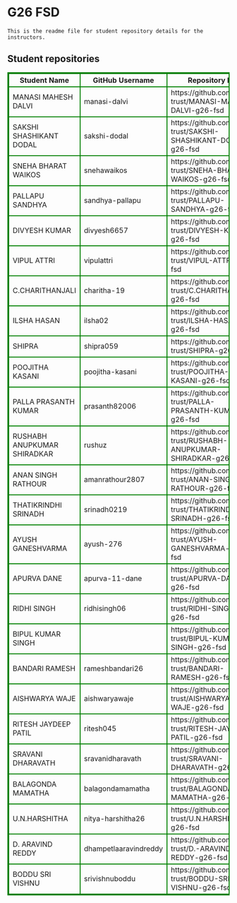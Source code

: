 # G26 FSD
    This is the readme file for student repository details for the instructors.
## Student repositories 
<table style="border : 2px solid green; width:100%;">
<tr >
<th style="border : 2px solid green;">Student Name</th>
<th style="border : 2px solid green;">GitHub Username</th>
<th style="border : 2px solid green;">Repository link</th>
</tr>
<tr style="border : 2px solid green;">
<td style="border : 2px solid green;">MANASI MAHESH DALVI</td> 

<td style="border : 2px solid green;">manasi-dalvi</td> 

<td style="border : 2px solid green;">https://github.com/sure-trust/MANASI-MAHESH-DALVI-g26-fsd</td> 
</tr>

<tr style="border : 2px solid green;">
<td style="border : 2px solid green;">SAKSHI SHASHIKANT DODAL</td> 

<td style="border : 2px solid green;">sakshi-dodal</td> 

<td style="border : 2px solid green;">https://github.com/sure-trust/SAKSHI-SHASHIKANT-DODAL-g26-fsd</td> 
</tr>

<tr style="border : 2px solid green;">
<td style="border : 2px solid green;">SNEHA BHARAT WAIKOS</td> 

<td style="border : 2px solid green;">snehawaikos</td> 

<td style="border : 2px solid green;">https://github.com/sure-trust/SNEHA-BHARAT-WAIKOS-g26-fsd</td> 
</tr>

<tr style="border : 2px solid green;">
<td style="border : 2px solid green;">PALLAPU SANDHYA</td> 

<td style="border : 2px solid green;">sandhya-pallapu</td> 

<td style="border : 2px solid green;">https://github.com/sure-trust/PALLAPU-SANDHYA-g26-fsd</td> 
</tr>

<tr style="border : 2px solid green;">
<td style="border : 2px solid green;">DIVYESH KUMAR</td> 

<td style="border : 2px solid green;">divyesh6657</td> 

<td style="border : 2px solid green;">https://github.com/sure-trust/DIVYESH-KUMAR-g26-fsd</td> 
</tr>

<tr style="border : 2px solid green;">
<td style="border : 2px solid green;">VIPUL ATTRI</td> 

<td style="border : 2px solid green;">vipulattri</td> 

<td style="border : 2px solid green;">https://github.com/sure-trust/VIPUL-ATTRI-g26-fsd</td> 
</tr>

<tr style="border : 2px solid green;">
<td style="border : 2px solid green;">C.CHARITHANJALI</td> 

<td style="border : 2px solid green;">charitha-19</td> 

<td style="border : 2px solid green;">https://github.com/sure-trust/C.CHARITHANJALI-g26-fsd</td> 
</tr>

<tr style="border : 2px solid green;">
<td style="border : 2px solid green;">ILSHA HASAN</td> 

<td style="border : 2px solid green;">ilsha02</td> 

<td style="border : 2px solid green;">https://github.com/sure-trust/ILSHA-HASAN-g26-fsd</td> 
</tr>

<tr style="border : 2px solid green;">
<td style="border : 2px solid green;">SHIPRA</td> 

<td style="border : 2px solid green;">shipra059</td> 

<td style="border : 2px solid green;">https://github.com/sure-trust/SHIPRA-g26-fsd</td> 
</tr>

<tr style="border : 2px solid green;">
<td style="border : 2px solid green;">POOJITHA KASANI</td> 

<td style="border : 2px solid green;">poojitha-kasani</td> 

<td style="border : 2px solid green;">https://github.com/sure-trust/POOJITHA-KASANI-g26-fsd</td> 
</tr>

<tr style="border : 2px solid green;">
<td style="border : 2px solid green;">PALLA PRASANTH KUMAR</td> 

<td style="border : 2px solid green;">prasanth82006</td> 

<td style="border : 2px solid green;">https://github.com/sure-trust/PALLA-PRASANTH-KUMAR-g26-fsd</td> 
</tr>

<tr style="border : 2px solid green;">
<td style="border : 2px solid green;">RUSHABH ANUPKUMAR SHIRADKAR</td> 

<td style="border : 2px solid green;">rushuz</td> 

<td style="border : 2px solid green;">https://github.com/sure-trust/RUSHABH-ANUPKUMAR-SHIRADKAR-g26-fsd</td> 
</tr>

<tr style="border : 2px solid green;">
<td style="border : 2px solid green;">ANAN SINGH RATHOUR</td> 

<td style="border : 2px solid green;">amanrathour2807</td> 

<td style="border : 2px solid green;">https://github.com/sure-trust/ANAN-SINGH-RATHOUR-g26-fsd</td> 
</tr>

<tr style="border : 2px solid green;">
<td style="border : 2px solid green;">THATIKRINDHI SRINADH</td> 

<td style="border : 2px solid green;">srinadh0219</td> 

<td style="border : 2px solid green;">https://github.com/sure-trust/THATIKRINDHI-SRINADH-g26-fsd</td> 
</tr>

<tr style="border : 2px solid green;">
<td style="border : 2px solid green;">AYUSH GANESHVARMA</td> 

<td style="border : 2px solid green;">ayush-276</td> 

<td style="border : 2px solid green;">https://github.com/sure-trust/AYUSH-GANESHVARMA-g26-fsd</td> 
</tr>

<tr style="border : 2px solid green;">
<td style="border : 2px solid green;">APURVA DANE</td> 

<td style="border : 2px solid green;">apurva-11-dane</td> 

<td style="border : 2px solid green;">https://github.com/sure-trust/APURVA-DANE-g26-fsd</td> 
</tr>

<tr style="border : 2px solid green;">
<td style="border : 2px solid green;">RIDHI SINGH</td> 

<td style="border : 2px solid green;">ridhisingh06</td> 

<td style="border : 2px solid green;">https://github.com/sure-trust/RIDHI-SINGH-g26-fsd</td> 
</tr>

<tr style="border : 2px solid green;">
<td style="border : 2px solid green;">BIPUL KUMAR SINGH</td> 

<td style="border : 2px solid green;"></td> 

<td style="border : 2px solid green;">https://github.com/sure-trust/BIPUL-KUMAR-SINGH-g26-fsd</td> 
</tr>

<tr style="border : 2px solid green;">
<td style="border : 2px solid green;">BANDARI RAMESH</td> 

<td style="border : 2px solid green;">rameshbandari26</td> 

<td style="border : 2px solid green;">https://github.com/sure-trust/BANDARI-RAMESH-g26-fsd</td> 
</tr>

<tr style="border : 2px solid green;">
<td style="border : 2px solid green;">AISHWARYA WAJE</td> 

<td style="border : 2px solid green;">aishwaryawaje</td> 

<td style="border : 2px solid green;">https://github.com/sure-trust/AISHWARYA-WAJE-g26-fsd</td> 
</tr>

<tr style="border : 2px solid green;">
<td style="border : 2px solid green;">RITESH JAYDEEP PATIL</td> 

<td style="border : 2px solid green;">ritesh045</td> 

<td style="border : 2px solid green;">https://github.com/sure-trust/RITESH-JAYDEEP-PATIL-g26-fsd</td> 
</tr>

<tr style="border : 2px solid green;">
<td style="border : 2px solid green;">SRAVANI DHARAVATH</td> 

<td style="border : 2px solid green;">sravanidharavath</td> 

<td style="border : 2px solid green;">https://github.com/sure-trust/SRAVANI-DHARAVATH-g26-fsd</td> 
</tr>

<tr style="border : 2px solid green;">
<td style="border : 2px solid green;">BALAGONDA MAMATHA</td> 

<td style="border : 2px solid green;">balagondamamatha</td> 

<td style="border : 2px solid green;">https://github.com/sure-trust/BALAGONDA-MAMATHA-g26-fsd</td> 
</tr>

<tr style="border : 2px solid green;">
<td style="border : 2px solid green;">U.N.HARSHITHA</td> 

<td style="border : 2px solid green;">nitya-harshitha26</td> 

<td style="border : 2px solid green;">https://github.com/sure-trust/U.N.HARSHITHA-g26-fsd</td> 
</tr>

<tr style="border : 2px solid green;">
<td style="border : 2px solid green;">D. ARAVIND REDDY</td> 

<td style="border : 2px solid green;">dhampetlaaravindreddy</td> 

<td style="border : 2px solid green;">https://github.com/sure-trust/D.-ARAVIND-REDDY-g26-fsd</td> 
</tr>

<tr style="border : 2px solid green;">
<td style="border : 2px solid green;">BODDU SRI VISHNU</td> 

<td style="border : 2px solid green;">srivishnuboddu</td> 

<td style="border : 2px solid green;">https://github.com/sure-trust/BODDU-SRI-VISHNU-g26-fsd</td> 
</tr>
